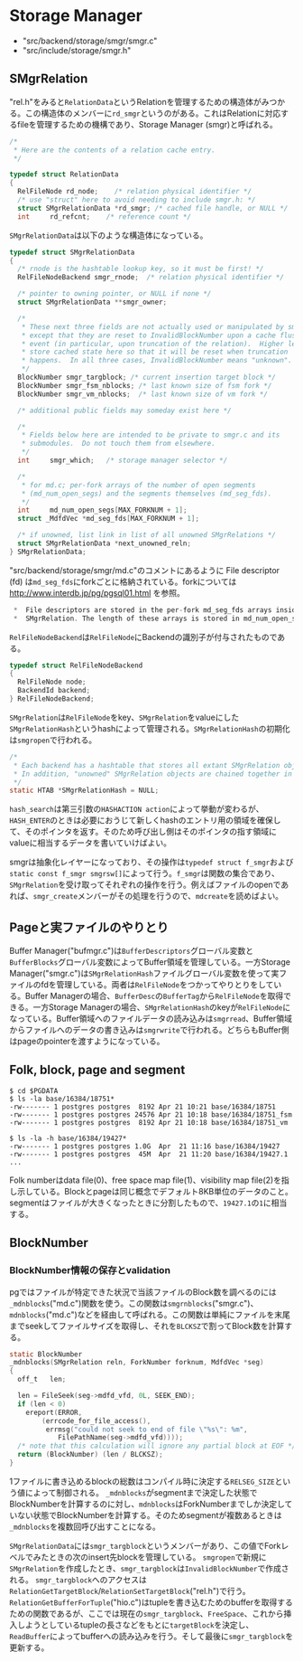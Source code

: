 # Storage Manager

* "src/backend/storage/smgr/smgr.c"
* "src/include/storage/smgr.h"

## SMgrRelation

"rel.h"をみると`RelationData`というRelationを管理するための構造体がみつかる。この構造体のメンバーに`rd_smgr`というのがある。これはRelationに対応するfileを管理するための機構であり、Storage Manager (smgr)と呼ばれる。

```c
/*
 * Here are the contents of a relation cache entry.
 */

typedef struct RelationData
{
  RelFileNode rd_node;    /* relation physical identifier */
  /* use "struct" here to avoid needing to include smgr.h: */
  struct SMgrRelationData *rd_smgr; /* cached file handle, or NULL */
  int     rd_refcnt;    /* reference count */
```

`SMgrRelationData`は以下のような構造体になっている。

```c
typedef struct SMgrRelationData
{
  /* rnode is the hashtable lookup key, so it must be first! */
  RelFileNodeBackend smgr_rnode;  /* relation physical identifier */

  /* pointer to owning pointer, or NULL if none */
  struct SMgrRelationData **smgr_owner;

  /*
   * These next three fields are not actually used or manipulated by smgr,
   * except that they are reset to InvalidBlockNumber upon a cache flush
   * event (in particular, upon truncation of the relation).  Higher levels
   * store cached state here so that it will be reset when truncation
   * happens.  In all three cases, InvalidBlockNumber means "unknown".
   */
  BlockNumber smgr_targblock; /* current insertion target block */
  BlockNumber smgr_fsm_nblocks; /* last known size of fsm fork */
  BlockNumber smgr_vm_nblocks;  /* last known size of vm fork */

  /* additional public fields may someday exist here */

  /*
   * Fields below here are intended to be private to smgr.c and its
   * submodules.  Do not touch them from elsewhere.
   */
  int     smgr_which;   /* storage manager selector */

  /*
   * for md.c; per-fork arrays of the number of open segments
   * (md_num_open_segs) and the segments themselves (md_seg_fds).
   */
  int     md_num_open_segs[MAX_FORKNUM + 1];
  struct _MdfdVec *md_seg_fds[MAX_FORKNUM + 1];

  /* if unowned, list link in list of all unowned SMgrRelations */
  struct SMgrRelationData *next_unowned_reln;
} SMgrRelationData;
```

"src/backend/storage/smgr/md.c"のコメントにあるように File descriptor (fd) は`md_seg_fds`にforkごとに格納されている。forkについては http://www.interdb.jp/pg/pgsql01.html を参照。

```c
 *  File descriptors are stored in the per-fork md_seg_fds arrays inside
 *  SMgrRelation. The length of these arrays is stored in md_num_open_segs.
```

`RelFileNodeBackend`は`RelFileNode`にBackendの識別子が付与されたものである。

```c
typedef struct RelFileNodeBackend
{
  RelFileNode node;
  BackendId backend;
} RelFileNodeBackend;
```

`SMgrRelation`は`RelFileNode`をkey、`SMgrRelation`をvalueにした`SMgrRelationHash`というhashによって管理される。`SMgrRelationHash`の初期化は`smgropen`で行われる。

```c
/*
 * Each backend has a hashtable that stores all extant SMgrRelation objects.
 * In addition, "unowned" SMgrRelation objects are chained together in a list.
 */
static HTAB *SMgrRelationHash = NULL;
```

`hash_search`は第三引数の`HASHACTION action`によって挙動が変わるが、`HASH_ENTER`のときは必要におうじて新しくhashのエントリ用の領域を確保して、そのポインタを返す。そのため呼び出し側はそのポインタの指す領域にvalueに相当するデータを書いていけばよい。

smgrは抽象化レイヤーになっており、その操作は`typedef struct f_smgr`および`static const f_smgr smgrsw[]`によって行う。`f_smgr`は関数の集合であり、`SMgrRelation`を受け取ってそれぞれの操作を行う。例えばファイルのopenであれば、`smgr_create`メンバーがその処理を行うので、`mdcreate`を読めばよい。

## Pageと実ファイルのやりとり

Buffer Manager("bufmgr.c")は`BufferDescriptors`グローバル変数と`BufferBlocks`グローバル変数によってBuffer領域を管理している。一方Storage Manager("smgr.c")は`SMgrRelationHash`ファイルグローバル変数を使って実ファイルのfdを管理している。両者は`RelFileNode`をつかってやりとりをしている。Buffer Managerの場合、`BufferDesc`の`BufferTag`から`RelFileNode`を取得できる。一方Storage Managerの場合、`SMgrRelationHash`のkeyが`RelFileNode`になっている。Buffer領域へのファイルデータの読み込みは`smgrread`、Buffer領域からファイルへのデータの書き込みは`smgrwrite`で行われる。どちらもBuffer側はpageのpointerを渡すようになっている。

## Folk, block, page and segment

```shell
$ cd $PGDATA
$ ls -la base/16384/18751*
-rw------- 1 postgres postgres  8192 Apr 21 10:21 base/16384/18751
-rw------- 1 postgres postgres 24576 Apr 21 10:18 base/16384/18751_fsm
-rw------- 1 postgres postgres  8192 Apr 21 10:18 base/16384/18751_vm

$ ls -la -h base/16384/19427*
-rw------- 1 postgres postgres 1.0G  Apr  21 11:16 base/16384/19427
-rw------- 1 postgres postgres  45M  Apr  21 11:20 base/16384/19427.1
...
```

Folk numberはdata file(0)、free space map file(1)、visibility map file(2)を指し示している。Blockとpageは同じ概念でデフォルト8KB単位のデータのこと。segmentはファイルが大きくなったときに分割したもので、`19427.1`の`1`に相当する。

## BlockNumber

### BlockNumber情報の保存とvalidation

pgではファイルが特定できた状況で当該ファイルのBlock数を調べるのには`_mdnblocks`("md.c")関数を使う。この関数は`smgrnblocks`("smgr.c")、`mdnblocks`("md.c")などを経由して呼ばれる。この関数は単純にファイルを末尾までseekしてファイルサイズを取得し、それを`BLCKSZ`で割ってBlock数を計算する。

```c
static BlockNumber
_mdnblocks(SMgrRelation reln, ForkNumber forknum, MdfdVec *seg)
{
  off_t   len;

  len = FileSeek(seg->mdfd_vfd, 0L, SEEK_END);
  if (len < 0)
    ereport(ERROR,
        (errcode_for_file_access(),
         errmsg("could not seek to end of file \"%s\": %m",
            FilePathName(seg->mdfd_vfd))));
  /* note that this calculation will ignore any partial block at EOF */
  return (BlockNumber) (len / BLCKSZ);
}
```

1ファイルに書き込めるblockの総数はコンパイル時に決定する`RELSEG_SIZE`という値によって制御される。
`_mdnblocks`がsegmentまで決定した状態でBlockNumberを計算するのに対し、`mdnblocks`はForkNumberまでしか決定していない状態でBlockNumberを計算する。そのためsegmentが複数あるときは`_mdnblocks`を複数回呼び出すことになる。

`SMgrRelationData`には`smgr_targblock`というメンバーがあり、この値でForkレベルでみたときの次のinsert先blockを管理している。
`smgropen`で新規に`SMgrRelation`を作成したとき、`smgr_targblock`は`InvalidBlockNumber`で作成される。
`smgr_targblock`へのアクセスは`RelationGetTargetBlock`/`RelationSetTargetBlock`("rel.h")で行う。
`RelationGetBufferForTuple`("hio.c")はtupleを書き込むためのbufferを取得するための関数であるが、ここでは現在の`smgr_targblock`、`FreeSpace`、これから挿入しようとしているtupleの長さなどをもとに`targetBlock`を決定し、`ReadBuffer`によってbufferへの読み込みを行う。そして最後に`smgr_targblock`を更新する。
